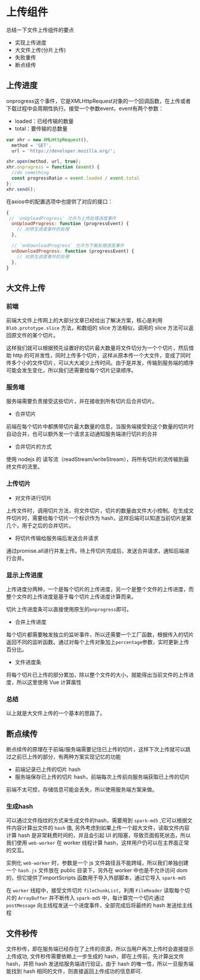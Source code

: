 # 上传组件

总结一下文件上传组件的要点

- 实现上传进度
- 大文件上传(分片上传)
- 失败重传
- 断点续传

## 上传进度

onprogress这个事件，它是XMLHttpRequest对象的一个回调函数，在上传或者下载过程中会周期性执行。接受一个参数event，event有两个参数：

- loaded：已经传输的数量
- total：要传输的总数量

```js
var xhr = new XMLHttpRequest(),
  method = 'GET',
  url = 'https://developer.mozilla.org/';

xhr.open(method, url, true);
xhr.onprogress = function (event) {
  //do something 
  const progressRatio = event.loaded / event.total
};
xhr.send();
```

在axios中的配置选项中也提供了对应的接口：

```js
{
 // `onUploadProgress` 允许为上传处理进度事件
  onUploadProgress: function (progressEvent) {
    // 对原生进度事件的处理
  },

  // `onDownloadProgress` 允许为下载处理进度事件
  onDownloadProgress: function (progressEvent) {
    // 对原生进度事件的处理
  },
}
```

## 大文件上传

### 前端

前端大文件上传网上的大部分文章已经给出了解决方案，核心是利用 `Blob.prototype.slice` 方法，和数组的 slice 方法相似，调用的 slice 方法可以返回原文件的某个切片。

这样我们就可以根据预先设置好的切片最大数量将文件切分为一个个切片，然后借助 http 的可并发性，同时上传多个切片，这样从原本传一个大文件，变成了同时传多个小的文件切片，可以大大减少上传时间。由于是并发，传输到服务端的顺序可能会发生变化，所以我们还需要给每个切片记录顺序。

### 服务端

服务端需要负责接受这些切片，并在接收到所有切片后合并切片。

- 合并切片

前端在每个切片中都携带切片最大数量的信息，当服务端接受到这个数量的切片时自动合并，也可以额外发一个请求主动通知服务端进行切片的合并

- 合并切片的方式

使用 nodejs 的 读写流（readStream/writeStream），将所有切片的流传输到最终文件的流里。

### 上传切片

- 对文件进行切片

上传文件时，调用切片方法，将文件切片，切片的数量由文件大小控制。在生成文件切片时，需要给每个切片一个标识作为 hash，这样后端可以知道当前切片是第几个，用于之后的合并切片。

- 将切片传输给服务端后发送合并请求

通过promise.all进行并发上传。待上传切片完成后，发送合并请求，通知后端进行合并。

### 显示上传进度

上传进度分两种，一个是每个切片的上传进度，另一个是整个文件的上传进度，而整个文件的上传进度是基于每个切片上传进度计算而来。

切片上传进度条可以直接使用原生的`onprogress`即可。

- 合并上传进度

每个切片都需要触发独立的监听事件，所以还需要一个工厂函数，根据传入的切片返回不同的监听函数。通过对每个上传对象加上`percentage`参数，实时更新上传百分比。

- 文件进度条

将每个切片已上传的部分累加，除以整个文件的大小，就能得出当前文件的上传进度，所以这里使用 Vue 计算属性

### 总结

以上就是大文件上传的一个基本的思路了。

## 断点续传

断点续传的原理在于前端/服务端需要记住已上传的切片，这样下次上传就可以跳过之前已上传的部分，有两种方案实现记忆的功能

- 前端记录已上传的切片 hash
- 服务端保存已上传的切片 hash，前端每次上传前向服务端获取已上传的切片

前端不太可控，存储信息可能会丢失，所以使用服务端方案来做。

### 生成hash

可以通过文件指纹的方式来生成文件的hash，需要用到 `spark-md5` ,它可以根据文件内容计算出文件的 `hash` 值, 另外考虑到如果上传一个超大文件，读取文件内容计算 hash 是非常耗费时间的，并且会引起 UI 的阻塞，导致页面假死状态，所以我们使用 `web-worker` 在 worker 线程计算 hash，这样用户仍可以在主界面正常的交互。

实例化 `web-worker` 时，参数是一个 js 文件路径且不能跨域，所以我们单独创建一个 `hash.js` 文件放在 public 目录下，另外在 worker 中也是不允许访问 dom 的，但它提供了importScripts 函数用于导入外部脚本，通过它导入 `spark-md5`

在 `worker` 线程中，接受文件切片 `fileChunkList`，利用 `FileReader` 读取每个切片的 `ArrayBuffer` 并不断传入 `spark-md5` 中，每计算完一个切片通过 `postMessage` 向主线程发送一个进度事件，全部完成后将最终的 hash 发送给主线程

## 文件秒传

文件秒传，即在服务端已经存在了上传的资源，所以当用户再次上传时会直接提示上传成功, 文件秒传需要依赖上一步生成的 hash，即在上传前，先计算出文件 hash，并把 hash 发送给服务端进行验证，由于 hash 的唯一性，所以一旦服务端能找到 hash 相同的文件，则直接返回上传成功的信息即可.
